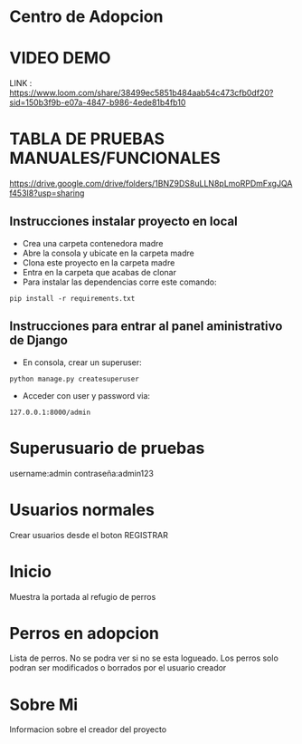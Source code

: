 # Centro de Adopcion

# VIDEO DEMO
LINK : https://www.loom.com/share/38499ec5851b484aab54c473cfb0df20?sid=150b3f9b-e07a-4847-b986-4ede81b4fb10

# TABLA DE PRUEBAS MANUALES/FUNCIONALES
https://drive.google.com/drive/folders/1BNZ9DS8uLLN8pLmoRPDmFxgJQAf453I8?usp=sharing

## Instrucciones instalar proyecto en local
+ Crea una carpeta contenedora madre
+ Abre la consola y ubicate en la carpeta madre
+ Clona este proyecto en la carpeta madre
+ Entra en la carpeta que acabas de clonar
+ Para instalar las dependencias corre este comando:

```
pip install -r requirements.txt
```

## Instrucciones para entrar al panel aministrativo de Django
+ En consola, crear un superuser:
```
python manage.py createsuperuser
```
+ Acceder con user y password via:
```
127.0.0.1:8000/admin
```

# Superusuario de pruebas
username:admin
contraseña:admin123

# Usuarios normales
Crear usuarios desde el boton REGISTRAR

# Inicio
Muestra la portada al refugio de perros

# Perros en adopcion
Lista de perros.
No se podra ver si no se esta logueado.
Los perros solo podran ser modificados o borrados por el usuario creador

# Sobre Mi
Informacion sobre el creador del proyecto

